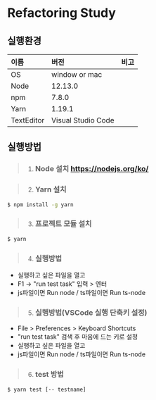 # Refactoring Study

## 실행환경

| 이름       | 버전               | 비고 |
| :--------- | :----------------- | :--- |
| OS         | window or mac      |      |
| Node       | 12.13.0            |      |
| npm        | 7.8.0              |      |
| Yarn       | 1.19.1             |      |
| TextEditor | Visual Studio Code |      |

## 실행방법

> 1. ### Node 설치 <https://nodejs.org/ko/>

> 2. ### Yarn 설치

```bash
$ npm install -g yarn
```

> 3. ### 프로젝트 모듈 설치

```bash
$ yarn
```

> 4. ### 실행방법

- 실행하고 싶은 파일을 열고
- F1 -> "run test task" 입력 > 엔터
- js파일이면 Run node / ts파일이면 Run ts-node

> 5. ### 실행방법(VSCode 실행 단축키 설정)

- File > Preferences > Keyboard Shortcuts
- "run test task" 검색 후 마음에 드는 키로 설정
- 실행하고 싶은 파일을 열고
- js파일이면 Run node / ts파일이면 Run ts-node

> 6. ### test 방법

```bash
$ yarn test [-- testname]
```
